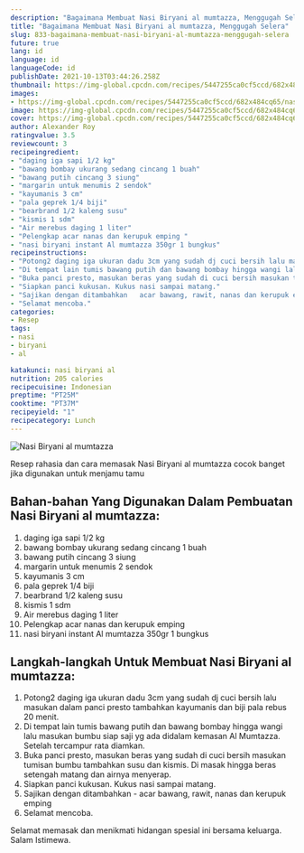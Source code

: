 ```yaml
---
description: "Bagaimana Membuat Nasi Biryani al mumtazza, Menggugah Selera"
title: "Bagaimana Membuat Nasi Biryani al mumtazza, Menggugah Selera"
slug: 833-bagaimana-membuat-nasi-biryani-al-mumtazza-menggugah-selera
future: true
lang: id
language: id
languageCode: id
publishDate: 2021-10-13T03:44:26.258Z 
thumbnail: https://img-global.cpcdn.com/recipes/5447255ca0cf5ccd/682x484cq65/nasi-biryani-al-mumtazza-foto-resep-utama.png
images:
- https://img-global.cpcdn.com/recipes/5447255ca0cf5ccd/682x484cq65/nasi-biryani-al-mumtazza-foto-resep-utama.png
image: https://img-global.cpcdn.com/recipes/5447255ca0cf5ccd/682x484cq65/nasi-biryani-al-mumtazza-foto-resep-utama.png
cover: https://img-global.cpcdn.com/recipes/5447255ca0cf5ccd/682x484cq65/nasi-biryani-al-mumtazza-foto-resep-utama.png
author: Alexander Roy
ratingvalue: 3.5
reviewcount: 3
recipeingredient:
- "daging iga sapi 1/2 kg"
- "bawang bombay ukurang sedang cincang 1 buah"
- "bawang putih cincang 3 siung"
- "margarin untuk menumis 2 sendok"
- "kayumanis 3 cm"
- "pala geprek 1/4 biji"
- "bearbrand 1/2 kaleng susu"
- "kismis 1 sdm"
- "Air merebus daging 1 liter"
- "Pelengkap acar nanas dan kerupuk emping "
- "nasi biryani instant Al mumtazza 350gr 1 bungkus"
recipeinstructions:
- "Potong2 daging iga ukuran dadu 3cm yang sudah dj cuci bersih lalu masukan dalam panci presto tambahkan kayumanis dan biji pala rebus 20 menit."
- "Di tempat lain tumis bawang putih dan bawang bombay hingga wangi lalu masukan bumbu siap saji yg ada didalam kemasan Al Mumtazza. Setelah tercampur rata diamkan."
- "Buka panci presto, masukan beras yang sudah di cuci bersih masukan tumisan bumbu tambahkan susu dan kismis. Di masak hingga beras setengah matang dan airnya menyerap."
- "Siapkan panci kukusan. Kukus nasi sampai matang."
- "Sajikan dengan ditambahkan   acar bawang, rawit, nanas dan kerupuk emping"
- "Selamat mencoba."
categories:
- Resep
tags:
- nasi
- biryani
- al

katakunci: nasi biryani al 
nutrition: 205 calories
recipecuisine: Indonesian
preptime: "PT25M"
cooktime: "PT37M"
recipeyield: "1"
recipecategory: Lunch
---
```



![Nasi Biryani al mumtazza](https://img-global.cpcdn.com/recipes/5447255ca0cf5ccd/682x484cq65/nasi-biryani-al-mumtazza-foto-resep-utama.png)

Resep rahasia dan cara memasak  Nasi Biryani al mumtazza cocok banget jika digunakan untuk menjamu tamu

<!--inarticleads1-->

## Bahan-bahan Yang Digunakan Dalam Pembuatan Nasi Biryani al mumtazza:

1. daging iga sapi 1/2 kg
1. bawang bombay ukurang sedang cincang 1 buah
1. bawang putih cincang 3 siung
1. margarin untuk menumis 2 sendok
1. kayumanis 3 cm
1. pala geprek 1/4 biji
1. bearbrand 1/2 kaleng susu
1. kismis 1 sdm
1. Air merebus daging 1 liter
1. Pelengkap acar nanas dan kerupuk emping 
1. nasi biryani instant Al mumtazza 350gr 1 bungkus



<!--inarticleads2-->

## Langkah-langkah Untuk Membuat Nasi Biryani al mumtazza:

1. Potong2 daging iga ukuran dadu 3cm yang sudah dj cuci bersih lalu masukan dalam panci presto tambahkan kayumanis dan biji pala rebus 20 menit.
1. Di tempat lain tumis bawang putih dan bawang bombay hingga wangi lalu masukan bumbu siap saji yg ada didalam kemasan Al Mumtazza. Setelah tercampur rata diamkan.
1. Buka panci presto, masukan beras yang sudah di cuci bersih masukan tumisan bumbu tambahkan susu dan kismis. Di masak hingga beras setengah matang dan airnya menyerap.
1. Siapkan panci kukusan. Kukus nasi sampai matang.
1. Sajikan dengan ditambahkan  -  acar bawang, rawit, nanas dan kerupuk emping
1. Selamat mencoba.




Selamat memasak dan menikmati hidangan spesial ini bersama keluarga. Salam Istimewa.
